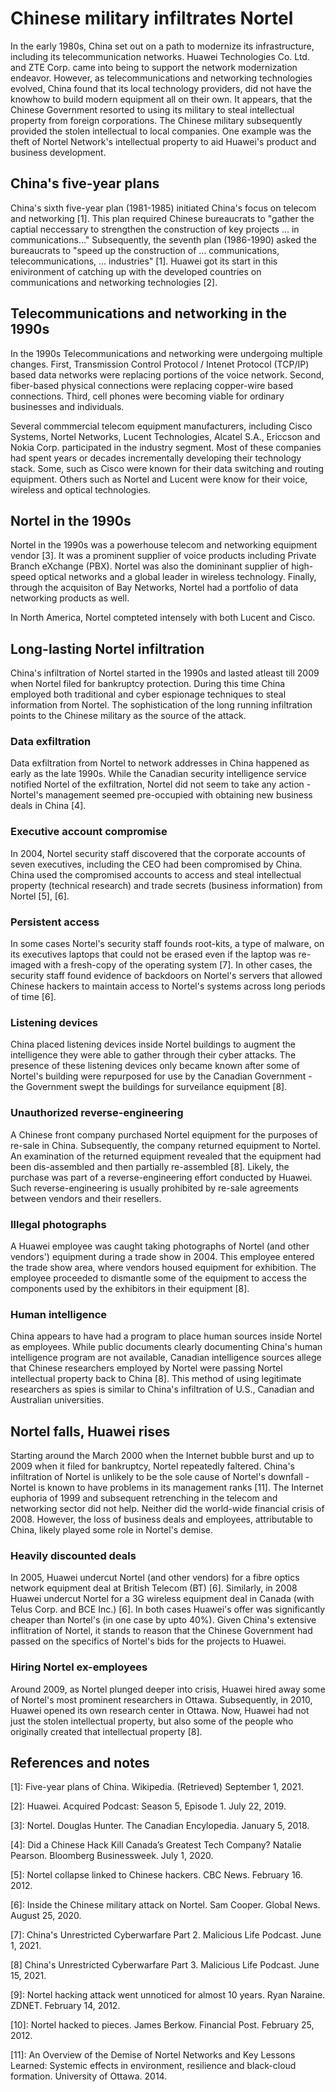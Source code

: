 # Chinese military infiltrates Nortel
In the early 1980s, China set out on a path to modernize its infrastructure, including its telecommunication networks. 
Huawei Technologies Co. Ltd. and ZTE Corp. came into being to support the network modernization endeavor. 
However, as telecommunications and networking technologies evolved, China found that its local technology providers, did not have the knowhow to build modern equipment all on their own.
It appears, that the Chinese Government resorted to using its military to steal intellectual property from foreign corporations. 
The Chinese military subsequently provided the stolen intellectual to local companies. 
One example was the theft of Nortel Network's intellectual property to aid Huawei's product and business development. 

## China's five-year plans
China's sixth five-year plan (1981-1985) initiated China's focus on telecom and networking \[1\].
This plan required Chinese bureaucrats to "gather the captial neccessary to strengthen the construction of key projects ... in communications..."
Subsequently, the seventh plan (1986-1990) asked the bureaucrats to "speed up the construction of ... communications, telecommunications, ... industries" \[1\].
Huawei got its start in this enivironment of catching up with the developed countries on communications and networking technologies \[2\].

## Telecommunications and networking in the 1990s
In the 1990s Telecommunications and networking were undergoing multiple changes.
First, Transmission Control Protocol / Intenet Protocol (TCP/IP) based data networks were replacing portions of the voice network.
Second, fiber-based physical connections were replacing copper-wire based connections.
Third, cell phones were becoming viable for ordinary businesses and individuals.

Several commmercial telecom equipment manufacturers, including Cisco Systems, Nortel Networks, Lucent Technologies, Alcatel S.A., Ericcson and Nokia Corp. participated in the industry segment.
Most of these companies had spent years or decades incrementally developing their technology stack.
Some, such as Cisco were  known for their data switching and routing equipment.
Others such as Nortel and Lucent were know for their voice, wireless and optical technologies.

## Nortel in the 1990s
Nortel in the 1990s was a powerhouse telecom and networking equipment vendor \[3\].
It was a prominent supplier of voice products including Private Branch eXchange (PBX).
Nortel was also the domininant supplier of high-speed optical networks and a global leader in wireless technology.
Finally, through the acquisiton of Bay Networks, Nortel had a portfolio of data networking products as well.

In North America, Nortel compteted intensely with both Lucent and Cisco.

## Long-lasting Nortel infiltration
China's infiltration of Nortel started in the 1990s and lasted atleast till 2009 when Nortel filed for bankruptcy protection. 
During this time China employed both traditional and cyber espionage techniques to steal information from Nortel.
The sophistication of the long running infiltration points to the Chinese military as the source of the attack.

### Data exfiltration
Data exfiltration from Nortel to network addresses in China happened as early as the late 1990s.
While the Canadian security intelligence service notified Nortel of the exfiltration, Nortel did not seem to take any action - Nortel's management seemed pre-occupied with obtaining new business deals in China \[4\].

### Executive account compromise
In 2004, Nortel security staff discovered that the corporate accounts of seven executives, including the CEO had been compromised by China.
China used the compromised accounts to access and steal intellectual property (technical research) and trade secrets (business information) from Nortel \[5\], \[6\].

### Persistent access
In some cases Nortel's security staff founds root-kits, a type of malware, on its executives laptops that could not be erased even if the laptop was re-imaged with a fresh-copy of the operating system \[7\].
In other cases, the security staff found evidence of backdoors on Nortel's servers that allowed Chinese hackers to maintain access to Nortel's systems across long periods of time \[6\].

### Listening devices
China placed listening devices inside Nortel buildings to augment the intelligence they were able to gather through their cyber attacks.
The presence of these listening devices only became known after some of Nortel's building were repurposed for use by the Canadian Government - the Government swept the buildings for surveilance equipment \[8\].

### Unauthorized reverse-engineering
A Chinese front company purchased Nortel equipment for the purposes of re-sale in China.
Subsequently, the company returned equipment to Nortel.
An examination of the returned equipment revealed that the equipment had been dis-assembled and then partially re-assembled \[8\].
Likely, the purchase was part of a reverse-engineering effort conducted by Huawei.
Such reverse-engineering is usually prohibited by re-sale agreements between vendors and their resellers.

### Illegal photographs
A Huawei employee was caught taking photographs of Nortel (and other vendors') equipment during a trade show in 2004.
This employee entered the trade show area, where vendors housed equipment for exhibition.
The employee proceeded to dismantle some of the equipment to access the components used by the exhibitors in their equipment \[8\].

### Human intelligence
China appears to have had a program to place human sources inside Nortel as employees.
While public documents clearly documenting China's human intelligence program are not available, Canadian intelligence sources allege that Chinese researchers employed by Nortel were passing Nortel intellectual property back to China \[8\].
This method of using legitimate researchers as spies is similar to China's infiltration of U.S., Canadian and Australian universities.

## Nortel falls, Huawei rises
Starting around the March 2000 when the Internet bubble burst and up to 2009 when it filed for bankruptcy, Nortel repeatedly faltered.
China's infiltration of Nortel is unlikely to be the sole cause of Nortel's downfall - Nortel is known to have problems in its management ranks \[11\].
The Internet euphoria of 1999 and subsequent retrenching in the telecom and networking sector did not help.
Neither did the world-wide financial crisis of 2008.
However, the loss of business deals and employees, attributable to China, likely played some role in Nortel's demise.

### Heavily discounted deals
In 2005, Huawei undercut Nortel (and other vendors) for a fibre optics network equipment deal at British Telecom (BT) \[6\].
Similarly, in 2008 Huawei undercut Nortel for a 3G wireless equipment deal in Canada (with Telus Corp. and BCE Inc.) \[6\].
In both cases Huawei's offer was significantly cheaper than Nortel's (in one case by upto 40%).
Given China's extensive inflitration of Nortel, it stands to reason that the Chinese Government had passed on the specifics of Nortel's bids for the projects to Huawei.

### Hiring Nortel ex-employees
Around 2009, as Nortel plunged deeper into crisis, Huawei hired away some of Nortel's most prominent researchers in Ottawa.
Subsequently, in 2010, Huawei opened its own research center in Ottawa. 
Now, Huawei had not just the stolen intellectual property, but also some of the people who originally created that intellectual property \[8\].

## References and notes
\[1\]: Five-year plans of China. Wikipedia. (Retrieved) September 1, 2021.

\[2\]: Huawei. Acquired Podcast: Season 5, Episode 1. July 22, 2019.

\[3\]: Nortel. Douglas Hunter. The Canadian Encylopedia. January 5, 2018.

\[4\]: Did a Chinese Hack Kill Canada’s Greatest Tech Company? Natalie Pearson. Bloomberg Businessweek. July 1, 2020.

\[5\]: Nortel collapse linked to Chinese hackers. CBC News. February 16. 2012.

\[6\]: Inside the Chinese military attack on Nortel. Sam Cooper. Global News. August 25, 2020.

\[7\]: China's Unrestricted Cyberwarfare Part 2. Malicious Life Podcast. June 1, 2021.

\[8\] China's Unrestricted Cyberwarfare Part 3. Malicious Life Podcast. June 15, 2021.

\[9\]: Nortel hacking attack went unnoticed for almost 10 years. Ryan Naraine. ZDNET. February 14, 2012.

\[10\]: Nortel hacked to pieces. James Berkow. Financial Post. February 25, 2012.

\[11\]: An Overview of the Demise of Nortel Networks and Key Lessons Learned:
Systemic effects in environment, resilience and black-cloud formation. University of Ottawa. 2014.